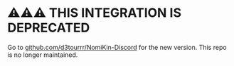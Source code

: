 # ⚠️⚠️⚠️ THIS INTEGRATION IS DEPRECATED
Go to [github.com/d3tourrr/NomiKin-Discord](https://github.com/NomiKin-Discord) for the new version. This repo is no longer maintained.
